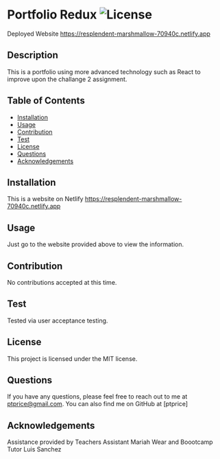 
# Portfolio Redux ![License](https://img.shields.io/badge/License-MIT-blue.svg) 

Deployed Website https://resplendent-marshmallow-70940c.netlify.app

## Description
This is a portfolio using more advanced technology such as React to improve upon the challange 2 assignment. 
## Table of Contents
* [Installation](#installation)
* [Usage](#usage)
* [Contribution](#contribution)
* [Test](#test)
* [License](#license)
* [Questions](#questions)
* [Acknowledgements](#acknowledgements)
## Installation
This is a website on Netlify https://resplendent-marshmallow-70940c.netlify.app
## Usage
Just go to the website provided above to view the information. 
## Contribution
No contributions accepted at this time.
## Test
Tested via user acceptance testing.
## License
This project is licensed under the MIT license.
## Questions
If you have any questions, please feel free to reach out to me at ptprice@gmail.com. You can also find me on GitHub at [ptprice]
## Acknowledgements
Assistance provided by Teachers Assistant Mariah Wear and Boootcamp Tutor Luis Sanchez
